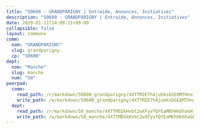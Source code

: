 ```yaml
---
title: "50600 - GRANDPARIGNY | Entraide, Annonces, Initiatives"
description: "50600 - GRANDPARIGNY | Entraide, Annonces, Initiatives"
date: 2020-01-11T14:09:21+09:00
collapsible: false
layout: commune
comm:
  nom: "GRANDPARIGNY"
  slug: grandparigny
  cp: "50600"
dept:
  nom: "Manche"
  slug: manche
  num: "50"
peerpad:
  comm:
    read_path: /r/markdown/50600_grandparigny/4XTTM2E7hAjubksbGE8MTHno7du7MneHLUQvSHqEMCA4SUq6C
    write_path: /w/markdown/50600_grandparigny/4XTTM2E7hAjubksbGE8MTHno7du7MneHLUQvSHqEMCA4SUq6C-K3TgUgtZxPqr3re2MDaUWtkthmyR9voXh284bg3tik5UC7cNHV5SjX8H2iTm5nMAfM4B6NJnnKRnGEZ1B2AuffWa5tXu3LVgCRgmH9Cmu5kkSHvkiawPfr6Fq27Xv5qrhJf35QQc
  dept:
    read_path: /r/markdown/50_manche/4XTTMEGkHvbt2wXFyvTQYEaMKhHk6haGH1SzsRNevKgBDTuXr
    write_path: /w/markdown/50_manche/4XTTMEGkHvbt2wXFyvTQYEaMKhHk6haGH1SzsRNevKgBDTuXr-K3TgUSx1rwmRRLqHcTLLdo4dVfTRKvf94KKagmUFPevWSp2f9nuc6fJF25TtLArzK8teuQ5TvuAMqW38N2MYgT18hBoXtjmKX9WuSn2vkujmSJPp3gF4gsuMmfEM8Th4Ap94heFE
---
```


